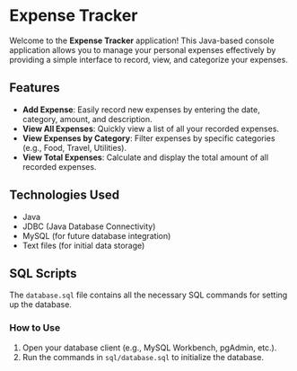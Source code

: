 # Expense Tracker

Welcome to the **Expense Tracker** application! This Java-based console application allows you to manage your personal expenses effectively by providing a simple interface to record, view, and categorize your expenses.

## Features

- **Add Expense**: Easily record new expenses by entering the date, category, amount, and description.
- **View All Expenses**: Quickly view a list of all your recorded expenses.
- **View Expenses by Category**: Filter expenses by specific categories (e.g., Food, Travel, Utilities).
- **View Total Expenses**: Calculate and display the total amount of all recorded expenses.

## Technologies Used

- Java
- JDBC (Java Database Connectivity)
- MySQL (for future database integration)
- Text files (for initial data storage)

## SQL Scripts
The `database.sql` file contains all the necessary SQL commands for setting up the database.

### How to Use
1. Open your database client (e.g., MySQL Workbench, pgAdmin, etc.).
2. Run the commands in `sql/database.sql` to initialize the database.

